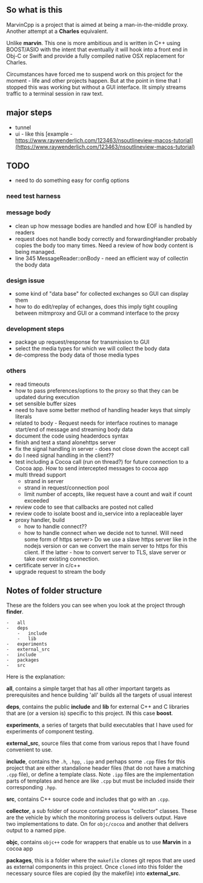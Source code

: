 ## So what is this
MarvinCpp is a project that is aimed at being a man-in-the-middle proxy. Another attempt at a __Charles__ equivalent.

Unlike __marvin__. This one is more ambitious and is written in C++ using BOOST/ASIO with the intent that eventually it will hook into a front end in Obj-C or Swift and provide a fully compiled native OSX replacement for Charles.

Circumstances have forced me to suspend work on this project for the moment - life and other projects happen. But at the point in time that I stopped this was working but without a GUI interface. IIt simply streams traffic to a terminal session in raw text.

## major steps
<!-- this is an html comment -->

-	tunnel
-	ui - like this [example - https://www.raywenderlich.com/123463/nsoutlineview-macos-tutorial](https://www.raywenderlich.com/123463/nsoutlineview-macos-tutorial)
## TODO

-	need to do something easy for config options
### need test harness
### message body
-	clean up how message bodies are handled and how EOF is handled by readers
-	request does not handle body correctly and forwardingHandler probably copies the body too many times. Need a review of how body content is being managed. 
-	line 345 MessageReader::onBody - need an efficient way of collectin the body data

### design issue
-	some kind of "data base" for collected exchanges so GUI can display them
-	how to do edit/replay of echanges, does this imply tight coupling between mitmproxy and GUI or a command interface to the proxy

### development steps
-	package up request/response for transmission to GUI
-	select the media types for which we will collect the body data
-	de-compress the body data of those media types 

### others
-	read timeouts
-	how to pass preferences/options to the proxy so that they can be updated during execution
-	set sensible buffer sizes
-	need to have some better method of handling header keys that simply literals
-	related to body - Request needs for interface routines to manage start/end of message and streaming body data
-	document the code using headerdocs syntax
-	finish and test a stand alonehttps server
-	fix the signal handling in server - does not close down the accept call
-	do I need signal handling in the client??
-	test including a Cocoa call (run on thread?) for future connection to a Cocoa app. How to send intercepted messages to cocoa app
-	multi thread support
	-	strand in server
	-	strand in request/connection pool
	-	limit number of accepts, like request have a count and wait if count exceeded
-	review code to see that callbacks are posted not called
-	review code to isolate boost and io_service into a replaceable layer
-	proxy handler, build
	-	how to handle connect??
	-	how to handle connect when we decide not to tunnel. Will need some form of  https server> Do we use a slave https server like in the nodejs version or can we convert the main server to https for this client. If the latter - how to convert server to TLS, slave server or take over existing connection.
-	certificate server in c/c++
-	upgrade request to stream the body


## Notes of folder structure
These are the folders you can see when you look at the project through __finder__.

	-	all
	-	deps
		-	include
		-	lib
	-	experiments
	-	external_src
	-	include
	-	packages
	-	src
	
Here is the explanation:

__all__, contains a simple target that has all other important targets as prerequisites and hence building 'all' builds all the targets of usual interest 

__deps__, contains the public __include__ and __lib__ for external C++ and C libraries that are (or a version is) specific to this project. IN this case __boost__.

__experiments__, a series of targets that build executables that I have used for experiments of component testing.

__external_src__, source files that come from various repos that I have found convenient to use.

__include__, contains the `.h`, `.hpp`, `.ipp` and perhaps some `.cpp` files for this project that are either standalione header files (that do not have a matching `.cpp` file), or define a template class. Note `.ipp` files are the implementation parts of templates and hence are like `.cpp` but must be included inside their corresponding `.hpp`.

__src__, contains C++ source code and includes that go with an `.cpp`.

__collector__, a sub folder of source contains various "collector" classes. These are the vehicle by which the monitoring process is delivers output. Have two implementations to date. On for `objc/cocoa` and another that delivers output to a named pipe. 

__objc__, contains `objc++` code for wrappers that enable us to use __Marvin__ in a cocoa app

__packages__, this is a folder where the `makefile` clones git repos that are used as external components in this project. Once `cloned` into this folder the necessary source files are copied (by the makefile) into __external_src__. 